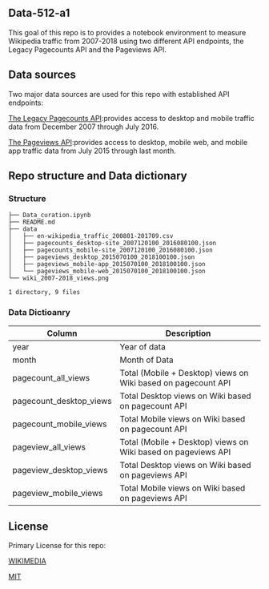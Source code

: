 ## Data-512-a1

This goal of this repo is to provides a notebook environment to measure Wikipedia traffic from 2007-2018 using two different API endpoints, the Legacy Pagecounts API and the Pageviews API.

## Data sources

Two major data sources are used for this repo with established API endpoints:

[The Legacy Pagecounts API](https://wikitech.wikimedia.org/wiki/Analytics/AQS/Legacy_Pagecounts#Pagecounts):provides access to desktop and mobile traffic data from December 2007 through July 2016.

[The Pageviews API](https://wikitech.wikimedia.org/wiki/Analytics/AQS/Pageviews#Monthly_counts):provides access to desktop, mobile web, and mobile app traffic data from July 2015 through last month.
 
 ## Repo structure and Data dictionary
 
 ### Structure
 ```
├── Data_curation.ipynb
├── README.md
├── data
│   ├── en-wikipedia_traffic_200801-201709.csv
│   ├── pagecounts_desktop-site_2007120100_2016080100.json
│   ├── pagecounts_mobile-site_2007120100_2016080100.json
│   ├── pageviews_desktop_2015070100_2018100100.json
│   ├── pageviews_mobile-app_2015070100_2018100100.json
│   └── pageviews_mobile-web_2015070100_2018100100.json
└── wiki_2007-2018_views.png

1 directory, 9 files
```
 
 ### Data Dictioanry

| Column  | Description |
| ------------- | ------------- |
| year  | Year of data  |
| month  | Month of Data  |
| pagecount_all_views  | Total (Mobile +  Desktop) views on Wiki based on pagecount API   |
| pagecount_desktop_views  | Total Desktop views on Wiki based on pagecount API  |
| pagecount_mobile_views  | Total Mobile views on Wiki based on pagecount API  |
| pageview_all_views  | Total (Mobile +  Desktop) views on Wiki based on pageviews API   |
| pageview_desktop_views  | Total Desktop views on Wiki based on pageviews API  |
| pageview_mobile_views  | Total Mobile  views on Wiki based on pageviews API  |

## License
 
 Primary License for this repo:
 
 [WIKIMEDIA](https://foundation.wikimedia.org/wiki/Terms_of_Use/en)
 
 [MIT](https://opensource.org/licenses/MIT)
